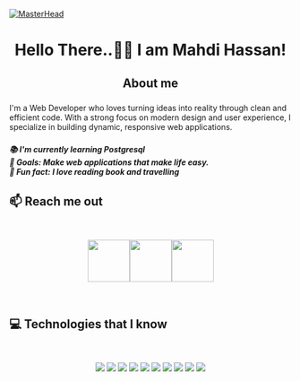 [![MasterHead](https://media.licdn.com/dms/image/C4E12AQErJsYayDutVg/article-cover_image-shrink_600_2000/0/1651835064260?e=2147483647&v=beta&t=PD7NGwk2Vh3xOA9gxf8uUsLsAt-Bvak1Hm3ruoGSxuY)](https://rishavchanda.io)


###

<h1 align="center">Hello There..👋🏽 I am Mahdi Hassan!</h1>




###

<h2 align="center">About me</h2>

###

<p align="left">I'm a Web Developer who loves turning ideas into reality through clean and efficient code. With a strong focus on modern design and user experience, I specialize in building dynamic, responsive web applications.</p>

###

<h5 align="left">📚 I'm currently learning Postgresql<br>🎯 Goals: Make web applications that make life easy.<br>🎲 Fun fact: I love reading book and travelling</h5>




## :mailbox: Reach me out

<br />



[<p align="center"><img height="75" src="https://github.com/mahdihasan333/mahdihasan333/blob/main/images/icons/Linkedin.png">](https://www.linkedin.com/in/md-mahdi-hassan-rafi-0581a4299/)[<img height="75" src="https://github.com/mahdihasan333/mahdihasan333/blob/main/images/icons/Facebook.png">](https://www.facebook.com/mahdi1hassan)[<img height="75" src="https://github.com/mahdihasan333/mahdihasan333/blob/main/images/icons/Twitter.png"> </p>](https://x.com/MahdiHassanDev)

<br />



## :computer: Technologies that I know

<br>
<p align="center">
<img src="https://github.com/mahdihasan333/mahdihasan333/blob/main/images/icons/HTML.png"/>
<img src="https://github.com/mahdihasan333/mahdihasan333/blob/main/images/icons/css.png"/>
<img src="https://github.com/mahdihasan333/mahdihasan333/blob/main/images/icons/tailwind.png"/>
<img src="https://github.com/mahdihasan333/mahdihasan333/blob/main/images/icons/Bootsrap.png"/>
<img src="https://github.com/mahdihasan333/mahdihasan333/blob/main/images/icons/JavaScript.png"/>
<img src="https://github.com/mahdihasan333/mahdihasan333/blob/main/images/icons/react.png"/>
<img src="https://github.com/mahdihasan333/mahdihasan333/blob/main/images/icons/firebase.png"/>
<img src="https://github.com/mahdihasan333/mahdihasan333/blob/main/images/icons/node.png"/>
<img src="https://github.com/mahdihasan333/mahdihasan333/blob/main/images/icons/express.png"/>
<img src="https://github.com/mahdihasan333/mahdihasan333/blob/main/images/icons/mongo.png"/>
</p><br/>


